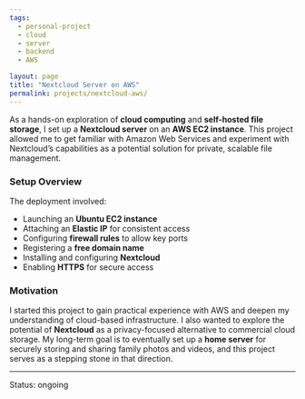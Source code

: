 ```yaml
---
tags:
  - personal-project
  - cloud
  - server
  - backend
  - AWS

layout: page
title: "Nextcloud Server on AWS"
permalink: projects/nextcloud-aws/
---
```


As a hands-on exploration of **cloud computing** and **self-hosted file storage**, I set up a **Nextcloud server** on an **AWS EC2 instance**. This project allowed me to get familiar with Amazon Web Services and experiment with Nextcloud’s capabilities as a potential solution for private, scalable file management.

### Setup Overview
The deployment involved:
- Launching an **Ubuntu EC2 instance**
- Attaching an **Elastic IP** for consistent access
- Configuring **firewall rules** to allow key ports
- Registering a **free domain name**
- Installing and configuring **Nextcloud**
- Enabling **HTTPS** for secure access

### Motivation
I started this project to gain practical experience with AWS and deepen my understanding of cloud-based infrastructure. I also wanted to explore the potential of **Nextcloud** as a privacy-focused alternative to commercial cloud storage. My long-term goal is to eventually set up a **home server** for securely storing and sharing family photos and videos, and this project serves as a stepping stone in that direction.

---
Status: ongoing
